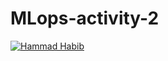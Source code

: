 # MLops-activity-2

[![Hammad Habib](https://github.com/hammad-codes/MLops-activity-2/actions/workflows/pythonApp.yml/badge.svg)](https://github.com/hammad-codes/MLops-activity-2/actions/workflows/pythonApp.yml)
